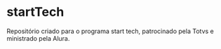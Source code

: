 # startTech
 Repositório criado para o programa start tech, patrocinado pela Totvs e ministrado pela Alura.
